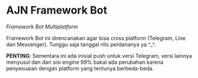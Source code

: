 # AJN Framework Bot

*Framework Bot Multiplatform*

Framework Bot ini direncanakan agar bisa cross platform (Telegram, Line dan Messenger). Tunggu saja tanggal rilis perdananya ya ^_^.

**PENTING**: Sementara ini ada inisial push untuk versi Telegram, versi lainnya menyusul dan dari sisi engine 99% bakal ada perubahan karena penyesuaian dengan platform yang tentunya berbeda-beda.
